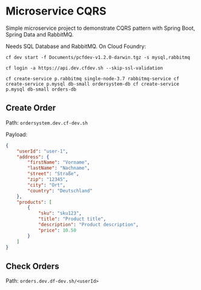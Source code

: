 # Microservice CQRS

Simple microservice project to demonstrate CQRS pattern with Spring Boot, Spring Data and RabbitMQ.

Needs SQL Database and RabbitMQ. On Cloud Foundry:

`cf dev start -f Documents/pcfdev-v1.2.0-darwin.tgz -s mysql,rabbitmq`

`cf login -a https://api.dev.cfdev.sh --skip-ssl-validation`

`cf create-service p.rabbitmq single-node-3.7 rabbitmq-service
cf create-service p.mysql db-small ordersystem-db
cf create-service p.mysql db-small orders-db`

## Create Order

Path: `ordersystem.dev.cf-dev.sh`

Payload:
```json
{
    "userId": "user-1",
    "address": {
        "firstName": "Vorname",
        "lastName": "Nachname",
        "street": "Straße",
        "zip": "12345",
        "city": "Ort",
        "country": "Deutschland"
    },
    "products": [
        {
            "sku": "sku123",
            "title": "Product title",
            "description": "Product description",
            "price": 10.50
        }
    ]
}
```

## Check Orders

Path: `orders.dev.df-dev.sh/<userId>`